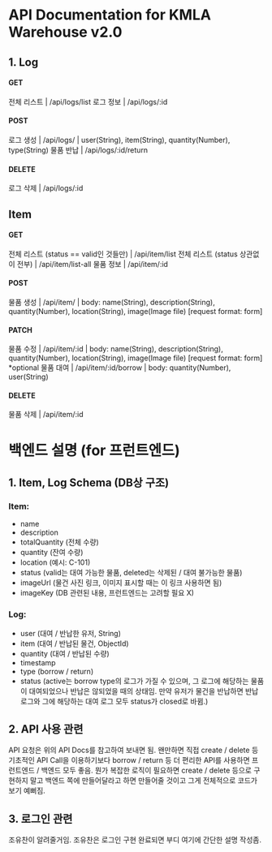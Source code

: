 # API Documentation for KMLA Warehouse v2.0
## 1. Log
#### GET
전체 리스트 | /api/logs/list
로그 정보 | /api/logs/:id
#### POST
로그 생성 | /api/logs/ | user(String), item(String), quantity(Number), type(String)
물품 반납 | /api/logs/:id/return

#### DELETE
로그 삭제 | /api/logs/:id

## Item
#### GET
전체 리스트 (status == valid인 것들만) | /api/item/list
전체 리스트 (status 상관없이 전부) | /api/item/list-all
물품 정보 | /api/item/:id
#### POST
물품 생성 | /api/item/ | body: name(String), description(String), quantity(Number), location(String), image(Image file) [request format: form]
#### PATCH 
물품 수정 | /api/item/:id | body: name(String), description(String), quantity(Number), location(String), image(Image file) [request format: form] *optional
물품 대여 | /api/item/:id/borrow | body: quantity(Number), user(String)
#### DELETE 
물품 삭제 | /api/item/:id

# 백엔드 설명 (for 프런트엔드)
## 1. Item, Log Schema (DB상 구조)
### Item:
- name
- description
- totalQuantity (전체 수량)
- quantity (잔여 수량)
- location (예시: C-101)
- status (valid는 대여 가능한 물품, deleted는 삭제된 / 대여 불가능한 물품)
- imageUrl (물건 사진 링크, 이미지 표시할 때는 이 링크 사용하면 됨)
- imageKey (DB 관련된 내용, 프런트엔드는 고려할 필요 X)

### Log:
- user (대여 / 반납한 유저, String)
- item (대여 / 반납된 물건, ObjectId)
- quantity (대여 / 반납된 수량)
- timestamp
- type (borrow / return)
- status (active는 borrow type의 로그가 가질 수 있으며, 그 로그에 해당하는 물품이 대여되었으나 반납은 않되었을 때의 상태임. 만약 유저가 물건을 반납하면 반납 로그와 그에 해당하는 대여 로그 모두 status가 closed로 바뀜.)

## 2. API 사용 관련
API 요청은 위의 API Docs를 참고하여 보내면 됨. 왠만하면 직접 create / delete 등 기초적인 API Call을 이용하기보다 borrow / return 등 더 편리한 API를 사용하면 프런트엔드 / 백엔드 모두 좋음. 뭔가 복잡한 로직이 필요하면 create / delete 등으로 구현하지 말고 백엔드 쪽에 만들어달라고 하면 만들어줄 것이고 그게 전체적으로 코드가 보기 예뻐짐.

## 3. 로그인 관련
조유찬이 알려줄거임. 조유찬은 로그인 구현 완료되면 부디 여기에 간단한 설명 작성좀.